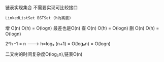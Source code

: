 链表实现集合 不需要实现可比较接口

    LinkedListSet BSTSet (h为高度)
增   O(n)           O(h) = O(logn) 最差也是O(n)
查   O(n)            O(h) = O(logn)
删   O(n)            O(h) = O(logn)

2^h -1 = n --->  h=log₂ (n+1)  = O(log₂n) = O(logn)

二叉树的时间复杂度O(log₂n),链表O(n) 

